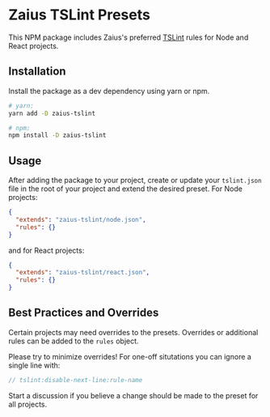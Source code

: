 # Zaius TSLint Presets
This NPM package includes Zaius's preferred [TSLint](https://palantir.github.io/tslint/) rules for Node and React projects.

## Installation
Install the package as a dev dependency using yarn or npm.
```bash
# yarn:
yarn add -D zaius-tslint

# npm:
npm install -D zaius-tslint
```

## Usage
After adding the package to your project, create or update your `tslint.json` file in the root of your project and extend the desired preset. For Node projects:

```json
{
  "extends": "zaius-tslint/node.json",
  "rules": {}
}
```

and for React projects:

```json
{
  "extends": "zaius-tslint/react.json",
  "rules": {}
}
```

## Best Practices and Overrides
Certain projects may need overrides to the presets. Overrides or additional rules can be added to the `rules` object.

Please try to minimize overrides! For one-off situtations you can ignore a single line with:
```typescript
// tslint:disable-next-line:rule-name
```

Start a discussion if you believe a change should be made to the preset for all projects.
